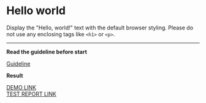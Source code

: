# Hello world

Display the "Hello, world!" text with the default browser styling. Please do not
use any enclosing tags like `<h1>` or `<p>`.
___

**Read the guideline before start**

[Guideline](https://mate-academy.github.io/layout_task-guideline/)

**Result**

[DEMO LINK](https://bratyslav.github.io/layout_hello-world/) <br>
[TEST REPORT LINK](https://bratyslav.github.io/layout_hello-world/report/html_report/)
